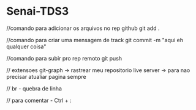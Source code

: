 # Senai-TDS3
//comando para adicionar os arquivos no rep github
git add .

//comando para criar uma mensagem de track
git commit -m "aqui eh qualquer coisa"

//comando para subir pro rep remoto
git push

// extensoes
git-graph -> rastrear meu repositorio
live server -> para nao precisar atualiar pagina sempre

// br - quebra de linha 

// para comentar - Ctrl + :

